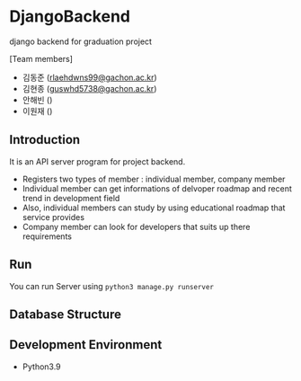 # DjangoBackend
django backend for graduation project

[Team members]
- 김동준 (rlaehdwns99@gachon.ac.kr)
- 김현종 (guswhd5738@gachon.ac.kr)
- 안해빈 ()
- 이원재 ()

## Introduction
It is an API server program for project backend.
- Registers two types of member : individual member, company member
- Individual member can get informations of delvoper roadmap and recent trend in development field
- Also, individual members can study by using educational roadmap that service provides
- Company member can look for developers that suits up there requirements

## Run
You can run Server using `python3 manage.py runserver`

## Database Structure
## Development Environment
- Python3.9
